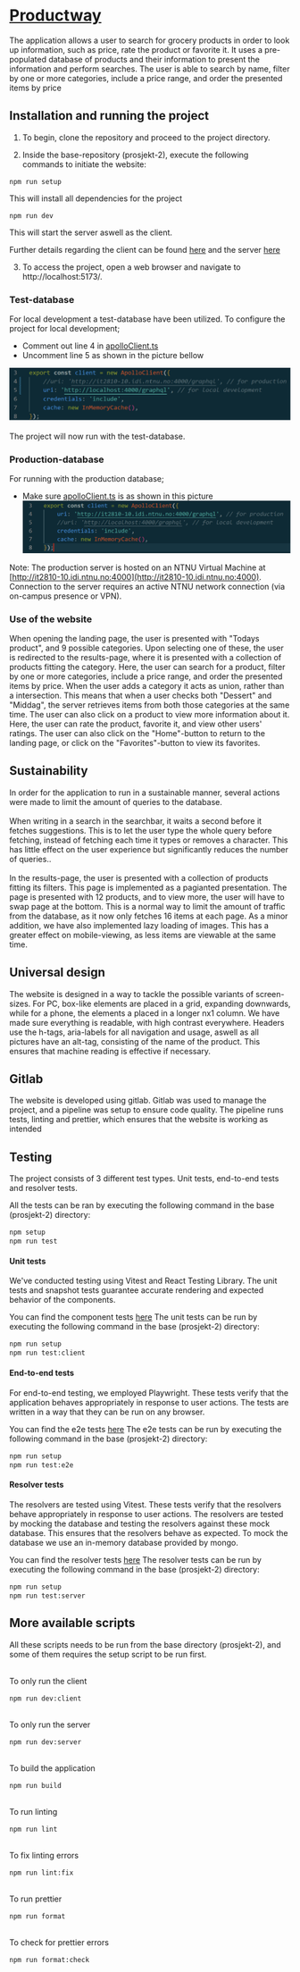 # [Productway](http://it2810-10.idi.ntnu.no/project2/)

The application allows a user to search for grocery products in order to look up information, such as price, rate the product or favorite it. It uses a pre-populated database of products and their information to present the information and perform searches. The user is able to search by name, filter by one or more categories, include a price range, and order the presented items by price

## Installation and running the project

1. To begin, clone the repository and proceed to the project directory.

2. Inside the base-repository (prosjekt-2), execute the following commands to initiate the website:

```
npm run setup
```

This will install all dependencies for the project

```
npm run dev
```

This will start the server aswell as the client.

Further details regarding the client can be found [here](client/readme.md) and the server [here](server/readme.md)

3. To access the project, open a web browser and navigate to http://localhost:5173/.

### Test-database

For local development a test-database have been utilized. To configure the project for local development;

-   Comment out line 4 in [apolloClient.ts](./client/src/graphql/apolloClient.ts)
-   Uncomment line 5 as shown in the picture bellow

![](./client/src/assets/runLocally.png)
<br><br>
The project will now run with the test-database.

### Production-database

For running with the production database;

-   Make sure [apolloClient.ts](./client/src/graphql/apolloClient.ts) is as shown in this picture
    ![](./client/src/assets/runProduction.png)

Note: The production server is hosted on an NTNU Virtual Machine at
[http://it2810-10.idi.ntnu.no:4000](http://it2810-10.idi.ntnu.no:4000).
Connection to the server requires an active NTNU network connection (via on-campus presence or VPN).

### Use of the website

When opening the landing page, the user is presented with "Todays product", and 9 possible categories. Upon selecting one of these, the user is redirected to the results-page, where it is presented with a collection of products fitting the category. Here, the user can search for a product, filter by one or more categories, include a price range, and order the presented items by price. When the user adds a category it acts as union, rather than a intersection. This means that when a user checks both "Dessert" and "Middag", the server retrieves items from both those categories at the same time. The user can also click on a product to view more information about it. Here, the user can rate the product, favorite it, and view other users' ratings. The user can also click on the "Home"-button to return to the landing page, or click on the "Favorites"-button to view its favorites.

## Sustainability

In order for the application to run in a sustainable manner, several actions were made to limit the amount of queries to the database.
<br><br>
When writing in a search in the searchbar, it waits a second before it fetches suggestions. This is to let the user type the whole query before fetching, instead of fetching each time it types or removes a character. This has little effect on the user experience but significantly reduces the number of queries.. <br><br>
In the results-page, the user is presented with a collection of products fitting its filters. This page is implemented as a pagianted presentation. The page is presented with 12 products, and to view more, the user will have to swap page at the bottom. This is a normal way to limit the amount of traffic from the database, as it now only fetches 16 items at each page. As a minor addition, we have also implemented lazy loading of images. This has a greater effect on mobile-viewing, as less items are viewable at the same time.

## Universal design

The website is designed in a way to tackle the possible variants of screen-sizes. For PC, box-like elements are placed in a grid, expanding downwards, while for a phone, the elements a placed in a longer nx1 column. We have made sure everything is readable, with high contrast everywhere. Headers use the h-tags, aria-labels for all navigation and usage, aswell as all pictures have an alt-tag, consisting of the name of the product. This ensures that machine reading is effective if necessary.

## Gitlab

The website is developed using gitlab. Gitlab was used to manage the project, and a pipeline was setup to ensure code quality. The pipeline runs tests, linting and prettier, which ensures that the website is working as intended

## Testing

The project consists of 3 different test types. Unit tests, end-to-end tests and resolver tests.

All the tests can be ran by executing the following command in the base (prosjekt-2) directory:

```
npm setup
npm run test
```

#### Unit tests

We've conducted testing using Vitest and React Testing Library. The unit tests and snapshot tests guarantee accurate rendering and expected behavior of the components.

You can find the component tests [here](/client/src/test/)
The unit tests can be run by executing the following command in the base (prosjekt-2) directory:

```
npm run setup
npm run test:client
```

#### End-to-end tests

For end-to-end testing, we employed Playwright. These tests verify that the application behaves appropriately in response to user actions. The tests are written in a way that they can be run on any browser.

You can find the e2e tests [here](/playwright/tests/)
The e2e tests can be run by executing the following command in the base (prosjekt-2) directory:

```
npm run setup
npm run test:e2e
```

#### Resolver tests

The resolvers are tested using Vitest. These tests verify that the resolvers behave appropriately in response to user actions. The resolvers are tested by mocking the database and testing the resolvers against these mock database. This ensures that the resolvers behave as expected. To mock the database we use an in-memory database provided by mongo.

You can find the resolver tests [here](/server/resolvers/__tests__/)
The resolver tests can be run by executing the following command in the base (prosjekt-2) directory:

```
npm run setup
npm run test:server
```

## More available scripts

All these scripts needs to be run from the base directory (prosjekt-2), and some of them requires the setup script to be run first.

<br>
To only run the client

```
npm run dev:client
```

<br>
To only run the server

```
npm run dev:server
```

<br>
To build the application

```
npm run build
```

<br>
To run linting

```
npm run lint
```

<br>
To fix linting errors

```
npm run lint:fix
```

<br>
To run prettier

```
npm run format
```

<br>
To check for prettier errors

```
npm run format:check
```
